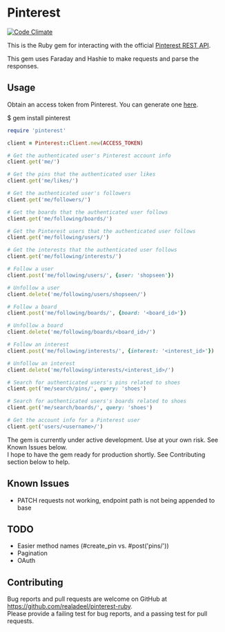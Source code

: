 # Pinterest

[![Code Climate](https://codeclimate.com/github/realadeel/pinterest-ruby/badges/gpa.svg)](https://codeclimate.com/github/realadeel/pinterest-ruby)  

This is the Ruby gem for interacting with the official [Pinterest REST API](https://developers.pinterest.com/docs/getting-started/introduction/).  

This gem uses Faraday and Hashie to make requests and parse the responses.

## Usage

Obtain an access token from Pinterest. You can generate one [here](https://developers.pinterest.com/docs/api/access_token/).

$ gem install pinterest

```ruby
require 'pinterest'

client = Pinterest::Client.new(ACCESS_TOKEN)

# Get the authenticated user's Pinterest account info
client.get('me/')

# Get the pins that the authenticated user likes
client.get('me/likes/')

# Get the authenticated user's followers
client.get('me/followers/')

# Get the boards that the authenticated user follows
client.get('me/following/boards/')

# Get the Pinterest users that the authenticated user follows
client.get('me/following/users/')

# Get the interests that the authenticated user follows
client.get('me/following/interests/')

# Follow a user
client.post('me/following/users/', {user: 'shopseen'})

# Unfollow a user
client.delete('me/following/users/shopseen/')

# Follow a board
client.post('me/following/boards/', {board: '<board_id>'})

# Unfollow a board
client.delete('me/following/boards/<board_id>/')

# Follow an interest
client.post('me/following/interests/', {interest: '<interest_id>'})

# Unfollow an interest
client.delete('me/following/interests/<interest_id>/')

# Search for authenticated users's pins related to shoes
client.get('me/search/pins/', query: 'shoes')

# Search for authenticated users's boards related to shoes
client.get('me/search/boards/', query: 'shoes')

# Get the account info for a Pinterest user
client.get('users/<username>/')

```

The gem is currently under active development. Use at your own risk. See Known Issues below.  
I hope to have the gem ready for production shortly. See Contributing section below to help.  

## Known Issues

* PATCH requests not working, endpoint path is not being appended to base

## TODO

* Easier method names (#create_pin vs. #post('pins/'))
* Pagination
* OAuth

## Contributing

Bug reports and pull requests are welcome on GitHub at https://github.com/realadeel/pinterest-ruby.  
Please provide a failing test for bug reports, and a passing test for pull requests.
